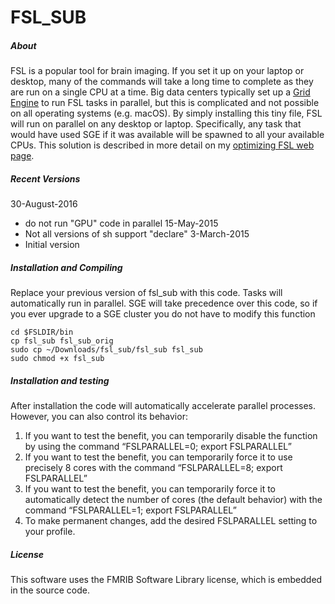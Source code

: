 # FSL_SUB

##### About

FSL is a popular tool for brain imaging. If you set it up on your laptop or desktop, many of the commands will take a long time to complete as they are run on a single CPU at a time. Big data centers typically set up a [Grid Engine](https://fsl.fmrib.ox.ac.uk/fsl/fslwiki/FslSge) to run FSL tasks in parallel, but this is complicated and not possible on all operating systems (e.g. macOS). By simply installing this tiny file, FSL will run on parallel on any desktop or laptop. Specifically, any task that would have used SGE if it was available will be spawned to all your available CPUs. This solution is described in more detail on my [optimizing FSL web page](http://www.mccauslandcenter.sc.edu/crnl/optimizing-spmfsl).

##### Recent Versions

30-August-2016
 - do not run "GPU" code in parallel
15-May-2015
 - Not all versions of sh support "declare"
3-March-2015
 - Initial version

##### Installation and Compiling

Replace your previous version of fsl_sub with this code. Tasks will automatically run in parallel. SGE will take precedence over this code, so if you ever upgrade to a SGE cluster you do not have to modify this function

```
cd $FSLDIR/bin
cp fsl_sub fsl_sub_orig
sudo cp ~/Downloads/fsl_sub/fsl_sub fsl_sub
sudo chmod +x fsl_sub
```

##### Installation and testing

After installation the code will automatically accelerate parallel processes. However, you can also control its behavior:

1. If you want to test the benefit, you can temporarily disable the function by using the command “FSLPARALLEL=0; export FSLPARALLEL”
2. If you want to test the benefit, you can temporarily force it to use precisely 8 cores with the command “FSLPARALLEL=8; export FSLPARALLEL”
3. If you want to test the benefit, you can temporarily force it to automatically detect the number of cores (the default behavior) with the command “FSLPARALLEL=1; export FSLPARALLEL”
4. To make permanent changes, add the desired FSLPARALLEL setting to your profile.


##### License

This software uses the FMRIB Software Library license, which is embedded in the source code.
